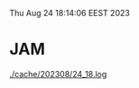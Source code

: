 Thu Aug 24 18:14:06 EEST 2023
# JAM
<a href='./cache/202308/24_18.log'>./cache/202308/24_18.log</a>
